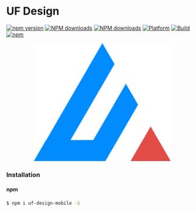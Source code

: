 # UF Design 
[![npm version](https://img.shields.io/npm/v/uf-design-mobile.svg?style=flat-square)](https://www.npmjs.com/package/uf-design-mobile) 
[![NPM downloads](https://img.shields.io/npm/dt/uf-design-mobile.svg?style=flat-square)](https://npmjs.org/package/uf-design-mobile)
[![NPM downloads](https://img.shields.io/npm/dm/uf-design-mobile.svg?style=flat-square)](https://npmjs.org/package/uf-design-mobile)
[![Platform](https://img.shields.io/badge/platform-ios%20%7C%20android-green.svg)](https://npmjs.org/package/uf-design-mobile "View this project on npm")
[![Build](https://img.shields.io/appveyor/ci/gruntjs/grunt.svg)](https://github.com "View this project on github") 
[![npm](https://img.shields.io/npm/l/uf-design-mobile.svg?style=flat-square)](https://github.com)


<p align="center">
<img width="360px" src="./res/img/UFDesign.png">
</p>


### Installation

#### npm
```sh
$ npm i uf-design-mobile -S
````


